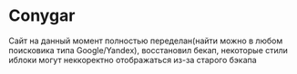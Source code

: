 # Conygar

Сайт на данный момент полностью переделан(найти можно в любом поисковика типа Google/Yandex), восстановил бекап, некоторые стили иблоки могут неккоректно отображаться из-за старого бэкапа